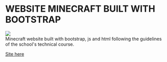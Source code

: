 # WEBSITE MINECRAFT BUILT WITH BOOTSTRAP
<img src="https://github.com/FelipePDS/minecraft-in-bootstrap.github.io/blob/main/assets/images/icons/favicon.png" align="center"/> <br> Minecraft website built with bootstrap, js and html following the guidelines of the school's technical course. <br>

<a href="https://felipepds.github.io/bootstrap-site-minecraft.github.io/">Site here</a>
